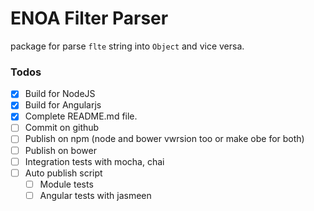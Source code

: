 # ENOA Filter Parser

package for parse `flte` string into `Object` and vice versa.

### Todos

- [x] Build for NodeJS
- [x] Build for Angularjs
- [x] Complete README.md file.
- [ ] Commit on github
- [ ] Publish on npm (node and bower vwrsion too or make obe for both)
- [ ] Publish on bower
- [ ] Integration tests with mocha, chai
- [ ] Auto publish script
	- [ ] Module tests
	- [ ] Angular tests with jasmeen